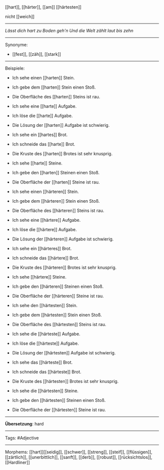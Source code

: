 [[hart]], [[härter]], [[am]] [[härtesten]]

nicht [[weich]]

---
*Lässt dich hart zu Boden geh'n*
*Und die Welt zählt laut bis zehn*

---

Synonyme:
- [[fest]], [[zäh]], [[stark]]

---
Beispiele:

- Ich sehe einen [[harten]] Stein.
- Ich gebe dem [[harten]] Stein einen Stoß.
- Die Oberfläche des [[harten]] Steins ist rau.

- Ich sehe eine [[harte]] Aufgabe.
- Ich löse die [[harte]] Aufgabe.
- Die Lösung der [[harten]] Aufgabe ist schwierig.

- Ich sehe ein [[hartes]] Brot.
- Ich schneide das [[harte]] Brot.
- Die Kruste des [[harten]] Brotes ist sehr knusprig.

- Ich sehe [[harte]] Steine.
- Ich gebe den [[harten]] Steinen einen Stoß.
- Die Oberfläche der [[harten]] Steine ist rau.

- Ich sehe einen [[härteren]] Stein.
- Ich gebe dem [[härteren]] Stein einen Stoß.
- Die Oberfläche des [[härteren]] Steins ist rau.

- Ich sehe eine [[härtere]] Aufgabe.
- Ich löse die [[härtere]] Aufgabe.
- Die Lösung der [[härteren]] Aufgabe ist schwierig.

- Ich sehe ein [[härteres]] Brot.
- Ich schneide das [[härtere]] Brot.
- Die Kruste des [[härteren]] Brotes ist sehr knusprig.

- Ich sehe [[härtere]] Steine.
- Ich gebe den [[härteren]] Steinen einen Stoß.
- Die Oberfläche der [[härteren]] Steine ist rau.

- Ich sehe den [[härtesten]] Stein.
- Ich gebe dem [[härtesten]] Stein einen Stoß.
- Die Oberfläche des [[härtesten]] Steins ist rau.

- Ich sehe die [[härteste]] Aufgabe.
- Ich löse die [[härteste]] Aufgabe.
- Die Lösung der [[härtesten]] Aufgabe ist schwierig.

- Ich sehe das [[härteste]] Brot.
- Ich schneide das [[härteste]] Brot.
- Die Kruste des [[härtesten]] Brotes ist sehr knusprig.

- Ich sehe die [[härtesten]] Steine.
- Ich gebe den [[härtesten]] Steinen einen Stoß.
- Die Oberfläche der [[härtesten]] Steine ist rau.

---
**Übersetzung**:
hard

---

Tags: 
#Adjective

---
Morphems:
[[hart]][[seidig]], [[schwer]], [[streng]], [[steif]], [[flüssigen]], [[zärtlich]], [[unerbittlich]], [[sanft]], [[derb]], [[robust]], [[rücksichtslos]], [[Hardliner]]